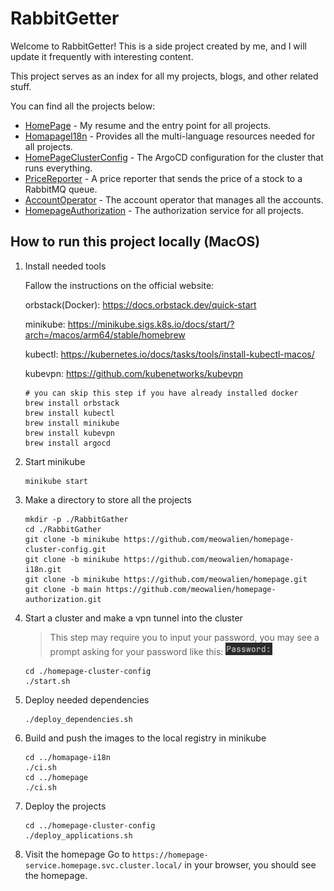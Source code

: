# RabbitGetter

Welcome to RabbitGetter! This is a side project created by me, and I will update it frequently with interesting content.

This project serves as an index for all my projects, blogs, and other related stuff.

You can find all the projects below:

- [HomePage](https://github.com/meowalien/homepage) - My resume and the entry point for all projects.
- [HomapageI18n](https://github.com/meowalien/homapage-i18n) - Provides all the multi-language resources needed for all
  projects.
- [HomePageClusterConfig](https://github.com/meowalien/homepage-cluster-config) - The ArgoCD configuration for the
  cluster that runs everything.
- [PriceReporter](https://github.com/meowalien/price-reporter) - A price reporter that sends the price of a stock to a
  RabbitMQ queue.
- [AccountOperator](https://github.com/meowalien/account-operator) - The account operator that manages all the accounts.
- [HomepageAuthorization](https://github.com/meowalien/homepage-authorization) - The authorization service for all
  projects.

## How to run this project locally (MacOS)

1. Install needed tools

   Fallow the instructions on the official website:

   orbstack(Docker): https://docs.orbstack.dev/quick-start

   minikube: https://minikube.sigs.k8s.io/docs/start/?arch=/macos/arm64/stable/homebrew

   kubectl: https://kubernetes.io/docs/tasks/tools/install-kubectl-macos/
   
   kubevpn: https://github.com/kubenetworks/kubevpn
    ```shell
    # you can skip this step if you have already installed docker
    brew install orbstack
    brew install kubectl
    brew install minikube
    brew install kubevpn
    brew install argocd
    ```
2. Start minikube
    ```shell
    minikube start
    ```
3. Make a directory to store all the projects
    ```shell
    mkdir -p ./RabbitGather
    cd ./RabbitGather
    git clone -b minikube https://github.com/meowalien/homepage-cluster-config.git
    git clone -b minikube https://github.com/meowalien/homapage-i18n.git
    git clone -b minikube https://github.com/meowalien/homepage.git
    git clone -b main https://github.com/meowalien/homepage-authorization.git
    ```
4. Start a cluster and make a vpn tunnel into the cluster
    >This step may require you to input your password, you may see a prompt asking for your password like this:
    ![img.png](img.png)
    ```shell
    cd ./homepage-cluster-config
   ./start.sh
    ```
5. Deploy needed dependencies
    ```shell
    ./deploy_dependencies.sh
    ```
6. Build and push the images to the local registry in minikube
    ```shell
    cd ../homapage-i18n
    ./ci.sh
    cd ../homepage
   ./ci.sh
    ```
7. Deploy the projects
    ```shell
    cd ../homepage-cluster-config
    ./deploy_applications.sh
    ```
8. Visit the homepage
    Go to `https://homepage-service.homepage.svc.cluster.local/` in your browser, you should see the homepage.
